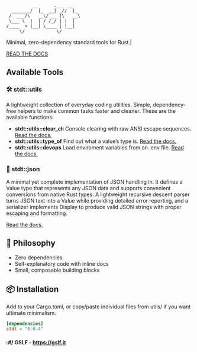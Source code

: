 ```
          __      .___ __   
  _______/  |_  __| _//  |_ 
 /  ___/\   __\/ __ |\   __\
 \___ \  |  | / /_/ | |  |  
/____  > |__| \____ | |__|  
     \/            \/       
```
Minimal, zero-dependency standard tools for Rust.|

[READ THE DOCS](https://docs.rs/stdt/latest/stdt/)

## Available Tools
### 🛠️ stdt::utils
A lightweight collection of everyday coding utilities. Simple, dependency-free helpers to make common tasks faster and cleaner. These are the available functions:
- **stdt::utils::clear_cli** Console clearing with raw ANSI escape sequences. [Read the docs.]()
- **stdt::utils::type_of** Find out what a value’s type is. [Read the docs.]()
- **stdt::utils::devops** Load enviroment variables from an .env file. [Read the docs.]()

### 📄 stdt::json
A minimal yet complete implementation of JSON handling in. It defines a Value type that represents any JSON data and supports convenient conversions from native Rust types. A lightweight recursive descent parser turns JSON text into a Value while providing detailed error reporting, and a serializer implements Display to produce valid JSON strings with proper escaping and formatting.

[Read the docs.]()


## 🎯 Philosophy
- Zero dependencies
- Self-explanatory code with inline docs
- Small, composable building blocks

## 📦 Installation
Add to your Cargo.toml, or copy/paste individual files from utils/ if you want ultimate minimalism.

```toml
[dependencies]
stdt = "0.0.4"
```


#### :#/ GSLF - https://gslf.it
